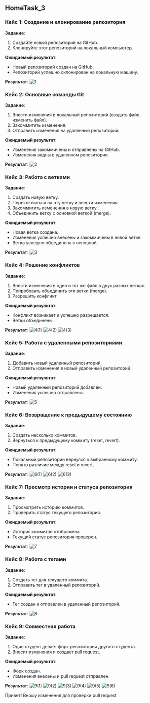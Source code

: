 ## HomeTask_3

### Кейс 1: Создание и клонирование репозитория

__Задание__:
1. Создайте новый репозиторий на GitHub.
2. Клонируйте этот репозиторий на локальный компьютер.

__Ожидаемый результат__:
* Новый репозиторий создан на GitHub.
* Репозиторий успешно склонирован на локальную машину.

__Результат__:
![1](./images/1.png)

### Кейс 2: Основные команды Git

__Задание__:
1. Внести изменения в локальный репозиторий (создать файл, изменить файл).
2. Закоммитить изменения.
3. Отправить изменения на удаленный репозиторий.

__Ожидаемый результат__:
* Изменения закоммичены и отправлены на GitHub.
* Изменения видны в удаленном репозитории.

__Результат__:
![2](./images/2.png)

### Кейс 3: Работа с ветками

__Задание__:
1. Создать новую ветку.
2. Переключиться на эту ветку и внести изменения.
3. Закоммитить изменения в новую ветку.
4. Объединить ветку с основной веткой (merge).

__Ожидаемый результат__:
* Новая ветка создана.
* Изменения успешно внесены и закоммичены в новой ветке.
* Ветка успешно объединена с основной.

__Результат__:
![3](./images/3.png)

### Кейс 4: Решение конфликтов

__Задание__:
1. Внести изменения в один и тот же файл в двух разных ветках.
2. Попробовать объединить эти ветки (merge).
3. Разрешить конфликт.

__Ожидаемый результат__:
* Конфликт возникает и успешно разрешается.
* Ветки объединены.

__Результат__:
![4(1)](./images/4(1).png)
![4(2)](./images/4(2).png)
![4(3)](./images/4(3).png)

### Кейс 5: Работа с удаленными репозиториями

__Задание__:
1. Добавить новый удаленный репозиторий.
2. Отправить изменения в новый удаленный репозиторий.

__Ожидаемый результат__:
* Новый удаленный репозиторий добавлен.
* Изменения успешно отправлены.

__Результат__:
![5](./images/5.png)

### Кейс 6: Возвращение к предыдущему состоянию

__Задание__:
1. Создать несколько коммитов.
2. Вернуться к предыдущему коммиту (reset, revert).

__Ожидаемый результат__:
* Локальный репозиторий вернулся к выбранному коммиту.
* Понято различие между reset и revert.

__Результат__:
![6(1)](./images/6(1).png)
![6(2)](./images/6(2).png)
![6(3)](./images/6(3).png)


### Кейс 7: Просмотр истории и статуса репозитория

__Задание__:
1. Просмотреть историю коммитов.
2. Проверить статус текущего репозитория.

__Ожидаемый результат__:
* История коммитов отображена.
* Текущий статус репозитория проверен.

__Результат__:
![7](./images/7.png)

### Кейс 8: Работа с тегами

__Задание__:
1. Создать тег для текущего коммита.
2. Отправить тег в удаленный репозиторий.

__Ожидаемый результат__:
* Тег создан и отправлен в удаленный репозиторий.

__Результат__:
![8](./images/8.png)

### Кейс 9: Совместная работа

__Задание__:
1. Один студент делает форк репозитория другого студента.
2. Вносит изменения и создает pull request.

__Ожидаемый результат__:
* Форк создан.
* Изменения внесены и pull request отправлен.

__Результат__:
![9(1)](./images/9(1).png)
![9(2)](./images/9(2).png)
![9(3)](./images/9(3).png)
![9(4)](./images/9(4).png)
![9(5)](./images/9(5).png)
![9(6)](./images/9(6).png)

Привет! Вношу изменения для проверки pull request
